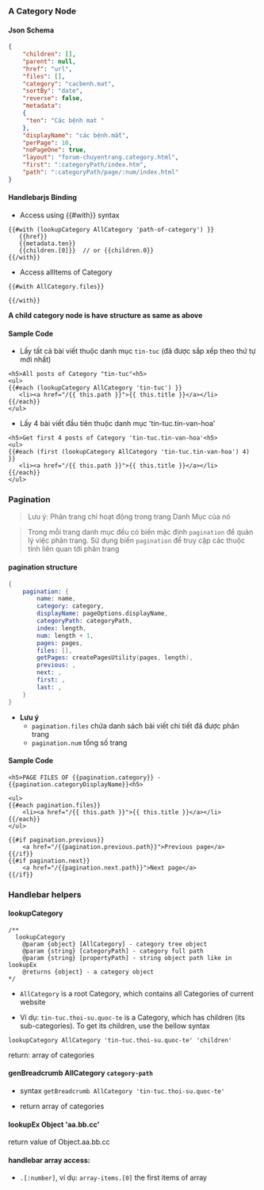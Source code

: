 
### A Category Node

#### Json Schema
```json
{
    "children": [],
    "parent": null,
    "href": "url",
    "files": [],
    "category": "cacbenh.mat",	
    "sortBy": "date",
    "reverse": false,
    "metadata": 
    {
	 "ten": "Các bệnh mat "
    },
    "displayName": "các bệnh.mắt",
    "perPage": 10,
    "noPageOne": true,
    "layout": "forum-chuyentrang.category.html",
    "first": ":categoryPath/index.htm",
    "path": ":categoryPath/page/:num/index.html"
}
```

#### Handlebarjs Binding
- Access using {{#with}} syntax
```
{{#with (lookupCategory AllCategory 'path-of-category') }}
   {{href}}
   {{metadata.ten}}
   {{children.[0]}}  // or {{children.0}}
{{/with}}
```

- Access allItems of Category
```
{{#with AllCategory.files}}

{{/with}}
```
 
 **A child category node is have structure as same as above**

#### Sample Code

- Lấy tất cả bài viết thuộc danh mục `tin-tuc` (đã được sắp xếp theo thứ tự mới nhất)
```
<h5>All posts of Category "tin-tuc"<h5>
<ul>
{{#each (lookupCategory AllCategory 'tin-tuc') }}
   <li><a href="/{{ this.path }}">{{ this.title }}</a></li>
{{/each}}
</ul>
```

- Lấy 4 bài viết đầu tiên thuộc danh mục 'tin-tuc.tin-van-hoa'
```
<h5>Get first 4 posts of Category 'tin-tuc.tin-van-hoa'<h5>
<ul>
{{#each (first (lookupCategory AllCategory 'tin-tuc.tin-van-hoa') 4) }}
   <li><a href="/{{ this.path }}">{{ this.title }}</a></li>
{{/each}}
</ul>
```

### Pagination
> Lưu ý: Phân trang chỉ hoạt động trong trang Danh Mục của nó

> Trong mỗi trang danh mục đều có biến mặc định `pagination` để quản lý việc phân trang. Sử dụng biến `pagination` để truy cập các thuộc tính liên quan tới phân trang

#### pagination structure
```S
{
    pagination: {
        name: name,
        category: category,
        displayName: pageOptions.displayName,
        categoryPath: categoryPath,
        index: length,
        num: length + 1,
        pages: pages,
        files: [],
        getPages: createPagesUtility(pages, length),
        previous: ,
        next: ,
        first: ,
        last: ,
    }
}
```
- **Lưu ý**
  - `pagination.files` chứa danh sách bài viết chi tiết đã được phân trang
  - `pagination.num` tổng số trang

#### Sample Code

```
<h5>PAGE FILES OF {{pagination.category}} - {{pagination.categoryDisplayName}}<h5>

<ul>
{{#each pagination.files}}
	<li><a href="/{{ this.path }}">{{ this.title }}</a></li>
{{/each}}
</ul>

{{#if pagination.previous}}
	<a href="/{{pagination.previous.path}}">Previous page</a>
{{/if}}
{{#if pagination.next}}
	<a href="/{{pagination.next.path}}">Next page</a>
{{/if}}
```

### Handlebar helpers

#### lookupCategory
```
/**
  lookupCategory
    @param {object} [AllCategory] - category tree object
    @param {string} [categoryPath] - category full path
    @param {string} [propertyPath] - string object path like in lookupEx
    @returns {object} - a category object
*/
```
- `AllCategory` is a root Category, which contains all Categories of current website

- Ví dụ: `tin-tuc.thoi-su.quoc-te` is a Category, which has children (its sub-categories). To get its children, use the bellow syntax

`lookupCategory AllCategory 'tin-tuc.thoi-su.quoc-te' 'children'`

return:  array of categories

#### genBreadcrumb AllCategory `category-path`

- syntax `getBreadcrumb AllCategory 'tin-tuc.thoi-su.quoc-te'`

- return array of categories

#### lookupEx Object 'aa.bb.cc'

return value of Object.aa.bb.cc

#### handlebar array access:

- `.[:number]`, ví dụ:   `array-items.[0]` the first items of array

		
